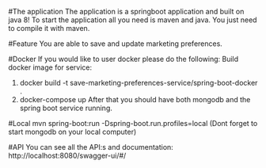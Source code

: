 
#The application
The application is a springboot application and built on java 8!
To start the application all you need is maven and java. 
You just need to compile it with maven.

#Feature
You are able to save and update marketing preferences.

#Docker
If you would like to user docker please do the following:
Build docker image for service: 
1) docker build -t save-marketing-preferences-service/spring-boot-docker .
2) docker-compose up
After that you should have both mongodb and the spring boot service running.

#Local
mvn spring-boot:run -Dspring-boot.run.profiles=local
(Dont forget to start mongodb on your local computer)

#API
You can see all the API:s and documentation: http://localhost:8080/swagger-ui/#/
